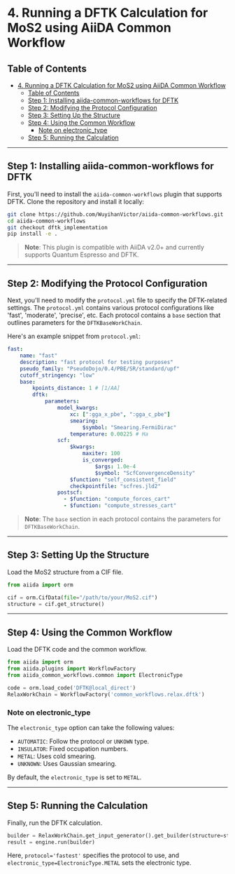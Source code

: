# 4. Running a DFTK Calculation for MoS2 using AiiDA Common Workflow

## Table of Contents

- [4. Running a DFTK Calculation for MoS2 using AiiDA Common Workflow](#4-running-a-dftk-calculation-for-mos2-using-aiida-common-workflow)
  - [Table of Contents](#table-of-contents)
  - [Step 1: Installing aiida-common-workflows for DFTK](#step-1-installing-aiida-common-workflows-for-dftk)
  - [Step 2: Modifying the Protocol Configuration](#step-2-modifying-the-protocol-configuration)
  - [Step 3: Setting Up the Structure](#step-3-setting-up-the-structure)
  - [Step 4: Using the Common Workflow](#step-4-using-the-common-workflow)
    - [Note on electronic\_type](#note-on-electronic_type)
  - [Step 5: Running the Calculation](#step-5-running-the-calculation)

---

## Step 1: Installing aiida-common-workflows for DFTK

First, you'll need to install the `aiida-common-workflows` plugin that supports DFTK. Clone the repository and install it locally:

```bash
git clone https://github.com/WuyihanVictor/aiida-common-workflows.git
cd aiida-common-workflows
git checkout dftk_implementation
pip install -e .
```

> **Note**: This plugin is compatible with AiiDA v2.0+ and currently supports Quantum Espresso and DFTK.

---

## Step 2: Modifying the Protocol Configuration

Next, you'll need to modify the `protocol.yml` file to specify the DFTK-related settings. The `protocol.yml` contains various protocol configurations like 'fast', 'moderate', 'precise', etc. Each protocol contains a `base` section that outlines parameters for the `DFTKBaseWorkChain`.

Here's an example snippet from `protocol.yml`:

```yaml
fast:
    name: "fast"
    description: "fast protocol for testing purposes"
    pseudo_family: "PseudoDojo/0.4/PBE/SR/standard/upf"
    cutoff_stringency: "low"
    base:
        kpoints_distance: 1 # [1/AA]
        dftk:
            parameters:
                model_kwargs:
                    xc: [":gga_x_pbe", ":gga_c_pbe"]
                    smearing: 
                        $symbol: "Smearing.FermiDirac"
                    temperature: 0.00225 # Ha
                scf:
                    $kwargs:
                        maxiter: 100
                        is_converged:
                            $args: 1.0e-4
                            $symbol: "ScfConvergenceDensity"
                    $function: "self_consistent_field"
                    checkpointfile: "scfres.jld2"
                postscf:
                  - $function: "compute_forces_cart"
                  - $function: "compute_stresses_cart"
```

> **Note**: The `base` section in each protocol contains the parameters for `DFTKBaseWorkChain`.

---

## Step 3: Setting Up the Structure

Load the MoS2 structure from a CIF file.

```python
from aiida import orm

cif = orm.CifData(file="/path/to/your/MoS2.cif")
structure = cif.get_structure()
```

---

## Step 4: Using the Common Workflow

Load the DFTK code and the common workflow.

```python
from aiida import orm
from aiida.plugins import WorkflowFactory
from aiida_common_workflows.common import ElectronicType

code = orm.load_code('DFTK@local_direct')
RelaxWorkChain = WorkflowFactory('common_workflows.relax.dftk')
```

### Note on electronic_type

The `electronic_type` option can take the following values:
- `AUTOMATIC`: Follow the protocol or `UNKOWN` type.
- `INSULATOR`: Fixed occupation numbers.
- `METAL`: Uses cold smearing.
- `UNKNOWN`: Uses Gaussian smearing.

By default, the `electronic_type` is set to `METAL`.

---

## Step 5: Running the Calculation

Finally, run the DFTK calculation.

```python
builder = RelaxWorkChain.get_input_generator().get_builder(structure=structure, engines=engines, protocol='fastest', electronic_type=ElectronicType.METAL)
result = engine.run(builder)
```

Here, `protocol='fastest'` specifies the protocol to use, and `electronic_type=ElectronicType.METAL` sets the electronic type.


